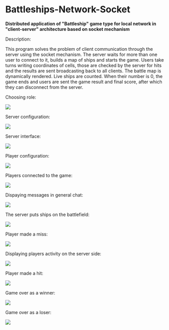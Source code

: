 # Battleships-Network-Socket
**Distributed application of "Battleship" game type for local network in "client-server" architecture based on socket mechanism**

Description:

This program solves the problem of client communication through the server using the socket mechanism. The server waits for more than one user to connect to it, builds a map of ships and starts the game.
Users take turns writing coordinates of cells, those are checked by the server for hits and the results are sent broadcasting back to all clients. 
The battle map is dynamically rendered.
Live ships are counted. When their number is 0, the game ends and users are sent the game result and final score, after which they can disconnect from the server.

Choosing role:

![](images/Рисунок1.png)

Server configuration:

![](images/Рисунок2.png)

Server interface:

![](images/Рисунок3.png)

Player configuration:

![](images/Рисунок4.png)

Players connected to the game:

![](images/Рисунок5.png)

Dispaying messages in general chat:

![](images/Рисунок6.png)

The server puts ships on the battlefield:

![](images/Рисунок7.png)

Player made a miss:

![](images/Рисунок8.png)

Displaying players activity on the server side:

![](images/Рисунок9.png)

Player made a hit:

![](images/Рисунок10.png)

Game over as a winner:

![](images/Рисунок11.png)

Game over as a loser:

![](images/Рисунок12.png)
